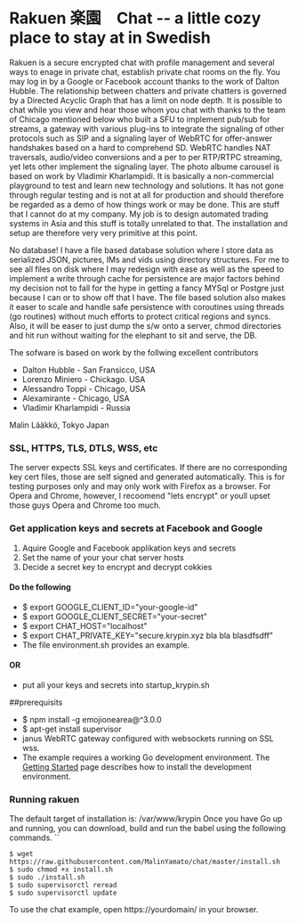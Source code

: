 # Rakuen 楽園　Chat -- a little cozy place to stay at in Swedish 
Rakuen is a secure encrypted chat with profile management and several ways to enage in private chat, establish private chat rooms on the fly.
You may log in by a Google or Facebook account thanks to the work of Dalton Hubble. The relationship between chatters and private chatters 
is governed by a Directed Acyclic Graph that has a limit on node depth. It is possible to chat while you view and hear those whom you chat with
thanks to the team of Chicago mentioned below who built a SFU to implement pub/sub for streams, a gateway with various plug-ins to integrate the 
signaling of other protocols such as SIP and a signaling layer of WebRTC for offer-answer handshakes based on a hard to comprehend SD. WebRTC 
handles NAT traversals, audio/video conversions and a per to per RTP/RTPC streaming, yet lets other implement the signaling layer. The photo albume 
carousel is based on work by Vladimir Kharlampidi.
It is basically a non-commercial playground to test and learn new technology and solutions. It has not gone through regular testing and is not at all for 
production and should therefore be regarded as a demo of how things work or may be done. This are stuff that I cannot do at my company. My job is to design 
automated trading systems in Asia and this stuff is totally unrelated to that. The installation and setup are therefore very very primitive at this point.
 
No database! I have a file based database solution where I store data as serialized JSON, pictures, IMs and vids using directory structures. For me to see 
 all files on disk where I may redesign with ease as well as the speed to implement a write through cache for persistence are major factors behind
  my decision not to fall for the hype in getting a fancy MYSql or Postgre just because I can or to show off that I have. The file based solution 
  also makes it easer to scale and handle safe persistence with coroutines using threads (go routines) without much efforts to protect critical 
  regions and syncs. Also, it will be easer to just dump the s/w onto a server, chmod directories and hit run without waiting for the elephant to sit and serve, 
  the DB. 

The sofware is based on work by the follwing excellent contributors 
   - Dalton Hubble  - San Fransicco, USA
   - Lorenzo Miniero  - Chickago. USA   
   - Alessandro Toppi - Chicago, USA
   - Alexamirante  -    Chicago, USA
   - Vladimir Kharlampidi - Russia
   
   Malin Lääkkö, Tokyo Japan

### SSL, HTTPS, TLS, DTLS, WSS, etc 
The server expects SSL keys and certificates. If there are no corresponding key cert files, those are self signed and generated automatically. 
This is for testing purposes only and may only work with Firefox as a browser. For Opera and Chrome, however,  I recoomend "lets encrypt" or 
youll upset those guys Opera and Chrome too much. 

### Get application keys and secrets at Facebook and Google 
1. Aquire Google and Facebook applikation keys and secrets <br>
2. Set the name of your your chat server hosts <br>
3. Decide a secret key to encrypt and decrypt cokkies <br>
#### Do the following 
- $  export GOOGLE_CLIENT_ID="your-google-id" <br>
- $  export GOOGLE_CLIENT_SECRET="your-secret"
- $  export CHAT_HOST="localhost"
- $  export CHAT_PRIVATE_KEY="secure.krypin.xyz bla bla blasdfsdff"
- The file environment.sh provides an example. 
#### OR 
- put all your keys and secrets into startup_krypin.sh




##prerequisits 
- $ npm install -g emojionearea@^3.0.0
- $ apt-get install supervisor
- janus WebRTC gateway configured with websockets running on SSL wss. 
- The example requires a working Go development environment. The [Getting
Started](http://golang.org/doc/install) page describes how to install the
development environment.

### Running rakuen

The default target of installation is: /var/www/krypin
Once you have Go up and running, you can download, build and run the babel
using the following commands.
``

    $ wget https://raw.githubusercontent.com/MalinYamato/chat/master/install.sh
    $ sudo chmod +x install.sh
    $ sudo ./install.sh
    $ sudo supervisorctl reread
    $ sudo supervisorctl update

To use the chat example, open https://yourdomain/ in your browser. <br>

